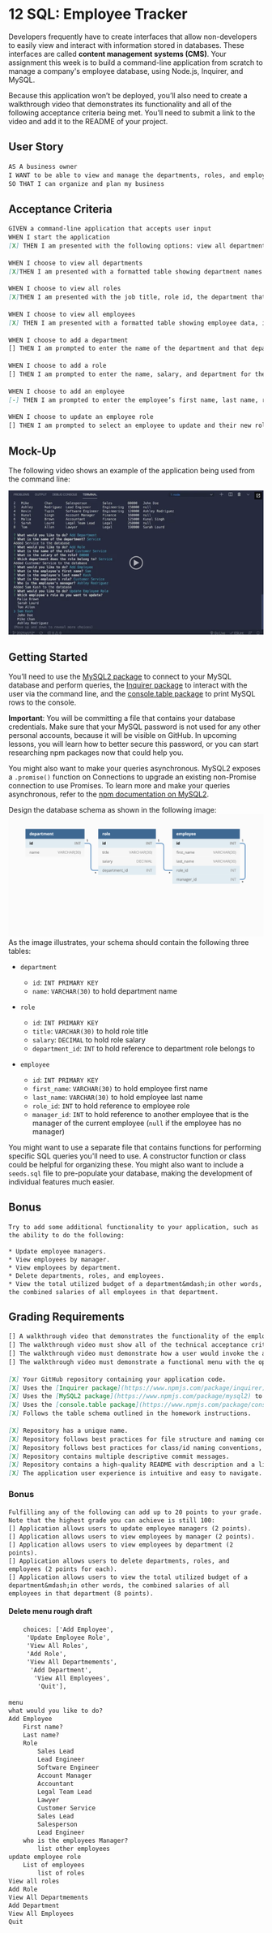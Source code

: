 # 12 SQL: Employee Tracker

Developers frequently have to create interfaces that allow non-developers to easily view and interact with information stored in databases. These interfaces are called **content management systems (CMS)**. Your assignment this week is to build a command-line application from scratch to manage a company's employee database, using Node.js, Inquirer, and MySQL.

Because this application won’t be deployed, you’ll also need to create a walkthrough video that demonstrates its functionality and all of the following acceptance criteria being met. You’ll need to submit a link to the video and add it to the README of your project.

## User Story

```md
AS A business owner
I WANT to be able to view and manage the departments, roles, and employees in my company
SO THAT I can organize and plan my business
```

## Acceptance Criteria

```md
GIVEN a command-line application that accepts user input
WHEN I start the application
[X] THEN I am presented with the following options: view all departments, view all roles, view all employees, add a department, add a role, add an employee, and update an employee role

WHEN I choose to view all departments
[X]THEN I am presented with a formatted table showing department names and department ids

WHEN I choose to view all roles
[X]THEN I am presented with the job title, role id, the department that role belongs to, and the salary for that role

WHEN I choose to view all employees
[X] THEN I am presented with a formatted table showing employee data, including employee ids, first names, last names, job titles, departments, salaries, and managers that the employees report to

WHEN I choose to add a department
[] THEN I am prompted to enter the name of the department and that department is added to the database

WHEN I choose to add a role
[] THEN I am prompted to enter the name, salary, and department for the role and that role is added to the database

WHEN I choose to add an employee
[-] THEN I am prompted to enter the employee’s first name, last name, role, and manager, and that employee is added to the database

WHEN I choose to update an employee role
[] THEN I am prompted to select an employee to update and their new role and this information is updated in the database 
```

## Mock-Up

The following video shows an example of the application being used from the command line:

[![A video thumbnail shows the command-line employee management application with a play button overlaying the view.](./Assets/12-sql-homework-video-thumbnail.png)](https://2u-20.wistia.com/medias/2lnle7xnpk)

## Getting Started

You’ll need to use the [MySQL2 package](https://www.npmjs.com/package/mysql2) to connect to your MySQL database and perform queries, the [Inquirer package](https://www.npmjs.com/package/inquirer) to interact with the user via the command line, and the [console.table package](https://www.npmjs.com/package/console.table) to print MySQL rows to the console.

**Important**: You will be committing a file that contains your database credentials. Make sure that your MySQL password is not used for any other personal accounts, because it will be visible on GitHub. In upcoming lessons, you will learn how to better secure this password, or you can start researching npm packages now that could help you.

You might also want to make your queries asynchronous. MySQL2 exposes a `.promise()` function on Connections to upgrade an existing non-Promise connection to use Promises. To learn more and make your queries asynchronous, refer to the [npm documentation on MySQL2](https://www.npmjs.com/package/mysql2).

Design the database schema as shown in the following image:
![Database schema includes tables labeled “employee,” role,” and “department.”](./Assets/12-sql-homework-demo-01.png)
As the image illustrates, your schema should contain the following three tables:

* `department`
    * `id`: `INT PRIMARY KEY`
    * `name`: `VARCHAR(30)` to hold department name

* `role`
    * `id`: `INT PRIMARY KEY`
    * `title`: `VARCHAR(30)` to hold role title
    * `salary`: `DECIMAL` to hold role salary
    * `department_id`: `INT` to hold reference to department role belongs to

* `employee`
    * `id`: `INT PRIMARY KEY`
    * `first_name`: `VARCHAR(30)` to hold employee first name
    * `last_name`: `VARCHAR(30)` to hold employee last name
    * `role_id`: `INT` to hold reference to employee role
    * `manager_id`: `INT` to hold reference to another employee that is the manager of the current employee (`null` if the employee has no manager)

You might want to use a separate file that contains functions for performing specific SQL queries you'll need to use. A constructor function or class could be helpful for organizing these. You might also want to include a `seeds.sql` file to pre-populate your database, making the development of individual features much easier.

## Bonus
```
Try to add some additional functionality to your application, such as the ability to do the following:

* Update employee managers.
* View employees by manager.
* View employees by department.
* Delete departments, roles, and employees.
* View the total utilized budget of a department&mdash;in other words, the combined salaries of all employees in that department.
```
## Grading Requirements
```md
[] A walkthrough video that demonstrates the functionality of the employee tracker must be submitted, and a link to the video should be included in your README file.
[] The walkthrough video must show all of the technical acceptance criteria being met.
[] The walkthrough video must demonstrate how a user would invoke the application from the command line.
[] The walkthrough video must demonstrate a functional menu with the options outlined in the acceptance criteria.

[X] Your GitHub repository containing your application code.
[X] Uses the [Inquirer package](https://www.npmjs.com/package/inquirer).
[X] Uses the [MySQL2 package](https://www.npmjs.com/package/mysql2) to connect to a MySQL database.
[X] Uses the [console.table package](https://www.npmjs.com/package/console.table) to print MySQL rows to the console.
[X] Follows the table schema outlined in the homework instructions.

[X] Repository has a unique name.
[X] Repository follows best practices for file structure and naming conventions.
[X] Repository follows best practices for class/id naming conventions, indentation, quality comments, etc.
[X] Repository contains multiple descriptive commit messages.
[X] Repository contains a high-quality README with description and a link to a walkthrough video.
[X] The application user experience is intuitive and easy to navigate.
```
### Bonus
```
Fulfilling any of the following can add up to 20 points to your grade. Note that the highest grade you can achieve is still 100:
[] Application allows users to update employee managers (2 points).
[] Application allows users to view employees by manager (2 points).
[] Application allows users to view employees by department (2 points).
[] Application allows users to delete departments, roles, and employees (2 points for each).
[] Application allows users to view the total utilized budget of a department&mdash;in other words, the combined salaries of all employees in that department (8 points).
```
#### Delete menu rough draft
```
    choices: ['Add Employee',
     'Update Employee Role', 
     'View All Roles', 
     'Add Role', 
     'View All Departmements',
      'Add Department',
       'View All Employees',
        'Quit'],

menu
what would you like to do?
Add Employee
    First name?
    Last name?
    Role
        Sales Lead
        Lead Engineer
        Software Engineer
        Account Manager
        Accountant
        Legal Team Lead
        Lawyer
        Customer Service
        Sales Lead
        Salesperson
        Lead Engineer
    who is the employees Manager?
        list other employees
update employee role
    List of employees
        list of roles
View all roles
Add Role
View All Departmements
Add Department
View All Employees
Quit
```